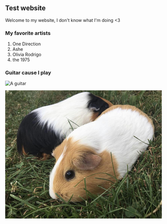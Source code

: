 ## Test website

Welcome to my website, I don't know what I'm doing <3

### My favorite artists

1. One Direction
2. Ashe
3. Olivia Rodrigo
4. the 1975 

### Guitar cause I play
![A guitar](https://static.pexels.com/photos/64111/pexels-photo-64111.jpeg)

![my guinea pigs](gpgraze.jpg)
